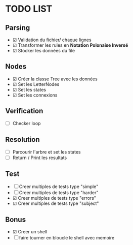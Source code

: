 # TODO LIST

## Parsing
- &#9745; Validation du fichier/ chaque lignes
- &#9745; Transformer les rules en **Notation Polonaise Inversé**
- &#9745; Stocker les données du file

## Nodes
- &#9745; Créer la classe Tree avec les données
- &#9745; Set les LetterNodes
- &#9745; Set les states
- &#9745; Set les connexions

## Verification
- &#9744; Checker loop

## Resolution
- &#9744; Parcourir l'arbre et set les states
- &#9744; Return / Print les resultats

## Test
- &#9744; Creer multiples de tests type "simple"
- &#9744; Creer multiples de tests type "harder"
- &#9745; Creer multiples de tests type "errors"
- &#9745; Creer multiples de tests type "subject"

## Bonus
- &#9745; Creer un shell
- &#9744; faire tourner en bloucle le shell avec memoire
